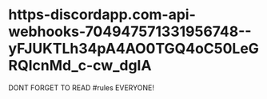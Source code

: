 # https-discordapp.com-api-webhooks-704947571331956748--yFJUKTLh34pA4AO0TGQ4oC50LeGRQIcnMd_c-cw_dgIA
DONT FORGET TO READ #rules EVERYONE!
